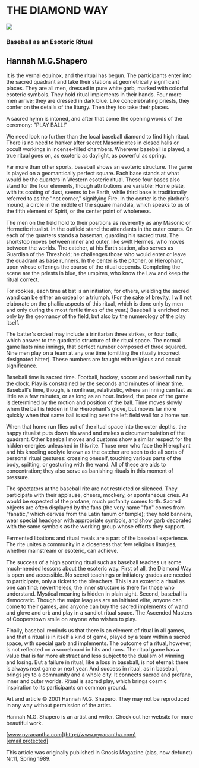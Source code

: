 # THE DIAMOND WAY

![](baseball3.jpg)

### Baseball as an Esoteric Ritual

## Hannah M.G.Shapero

It is the vernal equinox, and the ritual has begun. The
participants enter into the sacred quadrant and take their stations at
geometrically significant places. They are all men, dressed in pure
white garb, marked with colorful esoteric symbols. They hold ritual
implements in their hands. Four more men arrive; they are dressed in
dark blue. Like concelebrating priests, they confer on the details of
the liturgy. Then they too take their places.

A sacred hymn is intoned, and after that come the opening words of
the ceremony: "PLAY BALL!"

We need look no further than the local baseball diamond to find
high ritual. There is no need to hanker after secret Masonic rites in
closed halls or occult workings in incense-filled chambers. Wherever
baseball is played, a true ritual goes on, as exoteric as daylight, as
powerful as spring.

Far more than other sports, baseball shows an esoteric structure.
The game is played on a geomantically perfect square. Each base stands
at what would be the quarters in Western esoteric ritual. These four
bases also stand for the four elements, though attributions are
variable: Home plate, with its coating of dust, seems to be Earth, while
third base is traditionally referred to as the "hot corner," signifying
Fire. In the center is the pitcher's mound, a circle in the middle of
the square mandala, which speaks to us of the fifth element of Spirit,
or the center point of wholeness.

The men on the field hold to their positions as reverently as any
Masonic or Hermetic ritualist. In the outfield stand the attendants in
the outer courts. On each of the quarters stands a baseman, guarding his
sacred trust. The shortstop moves between inner and outer, like swift
Hermes, who moves between the worlds. The catcher, at his Earth station,
also serves as Guardian of the Threshold; he challenges those who would
enter or leave the quadrant as base runners. In the center is the
pitcher, or Hierophant, upon whose offerings the course of the ritual
depends. Completing the scene are the priests in blue, the umpires, who
know the Law and keep the ritual correct.

For rookies, each time at bat is an initiation; for others,
wielding the sacred wand can be either an ordeal or a triumph. (For the
sake of brevity, I will not elaborate on the phallic aspects of this
ritual, which is done only by men and only during the most fertile times
of the year.) Baseball is enriched not only by the geomancy of the
field, but also by the numerology of the play itself.

The batter's ordeal may include a trinitarian three strikes, or
four balls, which answer to the quadratic structure of the ritual space.
The normal game lasts nine innings, that perfect number composed of
three squared. Nine men play on a team at any one time (omitting the
ritually incorrect designated hitter). These numbers are fraught with
religious and occult significance.

Baseball time is sacred time. Football, hockey, soccer and
basketball run by the clock. Play is constrained by the seconds and
minutes of linear time. Baseball's time, though, is nonlinear,
relativistic, where an inning can last as little as a few minutes, or as
long as an hour. Indeed, the pace of the game is determined by the
motion and position of the ball. Time moves slowly when the ball is
hidden in the Hierophant's glove, but moves far more quickly when that
same ball is sailing over the left field wall for a home run.

When that home run flies out of the ritual space into the outer
depths, the happy ritualist puts down his wand and makes a
circumambulation of the quadrant. Other baseball moves and customs show
a similar respect for the hidden energies unleashed in this rite. Those
men who face the Hierophant and his kneeling acolyte known as the
catcher are seen to do all sorts of personal ritual gestures: crossing
oneself, touching various parts of the body, spitting, or gesturing with
the wand. All of these are aids to concentration; they also serve as
banishing rituals in this moment of pressure.

The spectators at the baseball rite are not restricted or
silenced. They participate with their applause, cheers, mockery, or
spontaneous cries. As would be expected of the profane, much profanity
comes forth. Sacred objects are often displayed by the fans (the very
name "fan" comes from "fanatic," which derives from the Latin fanum or
temple); they hold banners, wear special headgear with appropriate
symbols, and show garb decorated with the same symbols as the working
group whose efforts they support.

Fermented libations and ritual meals are a part of the baseball
experience. The rite unites a community in a closeness that few
religious liturgies, whether mainstream or esoteric, can achieve.

The success of a high sporting ritual such as baseball teaches us
some much-needed lessons about the esoteric way. First of all, the
Diamond Way is open and accessible. No secret teachings or initiatory
grades are needed to participate, only a ticket to the bleachers. This
is as exoteric a ritual as one can find; nevertheless, the inner
structure is there for those who understand. Mystical meaning is hidden
in plain sight. Second, baseball is democratic. Though the major leagues
are an initiated elite, anyone can come to their games, and anyone can
buy the sacred implements of wand and glove and orb and play in a
sandlot ritual space. The Ascended Masters of Cooperstown smile on
anyone who wishes to play.

Finally, baseball reminds us that there is an element of ritual in
all games, and that a ritual is in itself a kind of game, played by a
team within a sacred space, with special garb and implements. The
outcome of a ritual, however, is not reflected on a scoreboard in hits
and runs. The ritual game has a value that is far more abstract and less
subject to the dualism of winning and losing. But a failure in ritual,
like a loss in baseball, is not eternal: there is always next game or
next year. And success in ritual, as in baseball, brings joy to a
community and a whole city. It connects sacred and profane, inner and
outer worlds. Ritual is sacred play, which brings cosmic inspiration to
its participants on common ground.

Art and article © 2001 Hannah M.G. Shapero. They may not be reproduced
in any way without permission of the artist.

Hannah M.G. Shapero is an artist and writer. Check out her website for
more beautiful work.

[www.pyracantha.com](http://www.pyracantha.com)  
[\[email protected\]](/cdn-cgi/l/email-protection#73030a011210121d071b12331b1a005d101c1e)

This article was originally published in Gnosis Magazine (alas, now
defunct) Nr.11, Spring 1989.
 
